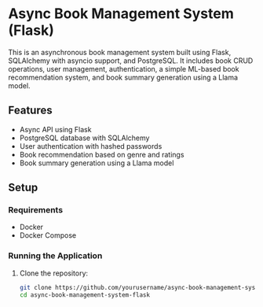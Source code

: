    # Async Book Management System (Flask)

This is an asynchronous book management system built using Flask, SQLAlchemy with asyncio support, and PostgreSQL. It includes book CRUD operations, user management, authentication, a simple ML-based book recommendation system, and book summary generation using a Llama model.

## Features
- Async API using Flask
- PostgreSQL database with SQLAlchemy
- User authentication with hashed passwords
- Book recommendation based on genre and ratings
- Book summary generation using a Llama model

## Setup

### Requirements
- Docker
- Docker Compose

### Running the Application

1. Clone the repository:
   ```bash
   git clone https://github.com/yourusername/async-book-management-system-flask.git
   cd async-book-management-system-flask

